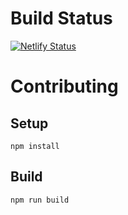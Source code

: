 # Build Status
[![Netlify Status](https://api.netlify.com/api/v1/badges/82d920af-4ce1-46d5-b75b-0368cf3c01bf/deploy-status)](https://app.netlify.com/sites/website-40342a/deploys?filter=main)
# Contributing
## Setup
`npm install`
## Build
`npm run build`
